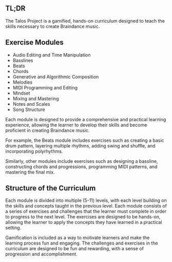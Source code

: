 ## TL;DR

The Talos Project is a gamified, hands-on curriculum designed to teach the skills necessary to create Braindance music.

## Exercise Modules

- Audio Editing and Time Manipulation
- Basslines
- Beats
- Chords
- Generative and Algorithmic Composition
- Melodies
- MIDI Programming and Editing
- Mindset
- Mixing and Mastering
- Notes and Scales
- Song Structure

Each module is designed to provide a comprehensive and practical learning experience, allowing the learner to develop their skills and become proficient in creating Braindance music.

For example, the Beats module includes exercises such as creating a basic drum pattern, layering multiple rhythms, adding swing and shuffle, and incorporating polyrhythms.

Similarly, other modules include exercises such as designing a bassline, constructing chords and progressions, programming MIDI patterns, and mastering the final mix.

## Structure of the Curriculum

Each module is divided into multiple (5-11) levels, with each level building on the skills and concepts taught in the previous level. Each module consists of a series of exercises and challenges that the learner must complete in order to progress to the next level. The exercises are designed to be hands-on, allowing the learner to apply the concepts they have learned in a practical setting.

Gamification is included as a way to motivate learners and make the learning process fun and engaging. The challenges and exercises in the curriculum are designed to be fun and rewarding, with a sense of progression and accomplishment.
